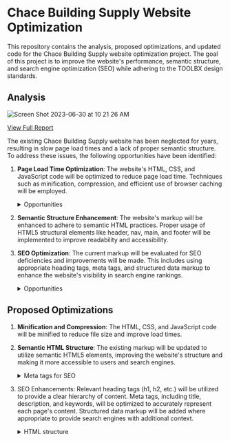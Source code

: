 # Chace Building Supply Website Optimization

This repository contains the analysis, proposed optimizations, and updated code for the Chace Building Supply website optimization project. The goal of this project is to improve the website's performance, semantic structure, and search engine optimization (SEO) while adhering to the TOOLBX design standards.

## Analysis

![Screen Shot 2023-06-30 at 10 21 26 AM](https://github.com/nicolenam/chace-builder-supply-website/assets/58302337/8c8a0db7-33fe-4840-b17a-38fa857fb6dd)

[View Full Report](https://pagespeed.web.dev/analysis/https-www-chacebuildingsupply-com/m95mk94djn?form_factor=desktop)

The existing Chace Building Supply website has been neglected for years, resulting in slow page load times and a lack of proper semantic structure. To address these issues, the following opportunities have been identified:

1. **Page Load Time Optimization**: The website's HTML, CSS, and JavaScript code will be optimized to reduce page load time. Techniques such as minification, compression, and efficient use of browser caching will be employed.


    <details><summary>Opportunities</summary>
    
    - Reduce unused JavaScript  
    - Enable text compression
    - Reduce unused CSS
    - Add image dimensions
       
    </details>


2. **Semantic Structure Enhancement**: The website's markup will be enhanced to adhere to semantic HTML practices. Proper usage of HTML5 structural elements like header, nav, main, and footer will be implemented to improve readability and accessibility.

3. **SEO Optimization**: The current markup will be evaluated for SEO deficiencies and improvements will be made. This includes using appropriate heading tags, meta tags, and structured data markup to enhance the website's visibility in search engine rankings.

    <details><summary>Opportunities</summary>
    
    - Add [alt] attributes to all image elements
       
    </details>


## Proposed Optimizations

1. **Minification and Compression**: The HTML, CSS, and JavaScript code will be minified to reduce file size and improve load times. 	

2. **Semantic HTML Structure**: The existing markup will be updated to utilize semantic HTML5 elements, improving the website's structure and making it more accessible to users and search engines.

    <details>
        <summary>Meta tags for SEO</summary>

    ```html
    <html>
        <head>
            <meta charset="UTF-8">

            <title>Chace Building Supply - Quality Construction Materials for Your Projects</title>

            <meta name="description" content="Chace Building Supply offers a wide range of high-quality construction materials for residential and commercial projects. 
            Browse our catalog and find everything you need for your next construction or remodeling job.">

            <meta name="keywords" content="construction materials, building supplies, remodeling, residential construction">

            <meta name="robots" content="index, follow">

            <link rel="canonical" href="https://www.chacebuildingsupply.com/">

            <meta property="og:title" content="Chace Building Supply - Quality Construction Materials">
            <meta property="og:image" content="https://www.chacebuildingsupply.com/image.jpg">
            
        </head>
    <body>
    <!-- webpage content goes here -->
    </body>
    </html>

    ```
    </details>

3. SEO Enhancements: Relevant heading tags (h1, h2, etc.) will be utilized to provide a clear hierarchy of content. Meta tags, including title, description, and keywords, will be optimized to accurately represent each page's content. Structured data markup will be added where appropriate to provide search engines with additional context.

    <details>
            <summary>HTML structure</summary>

        <body>
            <header>
                <nav></nav>
            </header>

            <main>
                <section className="welcome">
                <div className="content-container">
                    <h1>Welcome to Chace Building Supply!</h1>
                    <p>
                    Over five generations ago in 1885, Peleg Durfree Humphrey first opened the doors of his lumber company on the riverfront wharf in Tiverton, Rhode Island. As the main suppliers for local business and residential construction, the company grew with the area and became the largest employer in Tiverton. Several generations later, P.D. Humphrey was instrumental in rebuilding the coastline areas of Southern Rhode Island and Eastern Connecticut after the devastating hurricane of 1938. A subsequent hurricane in 1954 finally resulted in a move to higher ground after company employees watched most of their inventory float away down the Sakonnet River.
                    </p>
                    <img src="/ezgif.com-webp-to-png.png" alt="deck">
                </div>
                </section>

                <!-- Add more sections or content here -->
            </main>

            <footer>
                <!-- Footer content here -->
            </footer>
        </body>

    </details>
